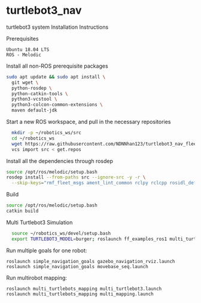 # turtlebot3_nav
turtlebot3 system
Installation Instructions

Prerequisites

    Ubuntu 18.04 LTS
    ROS - Melodic


Install all non-ROS prerequisite packages

```bash
sudo apt update && sudo apt install \
  git wget \
  python-rosdep \
  python-catkin-tools \
  python3-vcstool \
  python3-colcon-common-extensions \
  maven default-jdk   
```
  
Start a new ROS workspace, and pull in the necessary repositories
```bash
  mkdir -p ~/robotics_ws/src
  cd ~/robotics_ws
  wget https://raw.githubusercontent.com/NDNNhan123/turtlebot3_nav_fleet/master/get.repos
  vcs import src < get.repos
  ```

Install all the dependencies through rosdep
```bash
source /opt/ros/melodic/setup.bash
rosdep install --from-paths src --ignore-src -y -r \
  --skip-keys="rmf_fleet_msgs ament_lint_common rclpy rclcpp rosidl_default_generators ament_cmake builtin_interfaces"
```
 Build
 ```bash
 source /opt/ros/melodic/setup.bash
 catkin build
 ```
 
 Multi Turtlebot3 Simulation
 ```bash
   source ~/robotics_ws/devel/setup.bash
   export TURTLEBOT3_MODEL=burger; roslaunch ff_examples_ros1 multi_turtlebot3_ff.launch
 ```
   
 Run multiple goals for one robot:
 
    roslaunch simple_navigation_goals gazebo_navigation_rviz.launch
    roslaunch simple_navigation_goals movebase_seq.launch
 Run multirobot mapping:
 
    roslaunch multi_turtlebots_mapping multi_turtlebot3.launch
    roslaunch multi_turtlebots_mapping multi_mapping.launch

